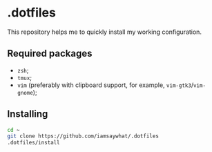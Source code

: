 # .dotfiles
This repository helps me to quickly install my working configuration.

## Required packages
* `zsh`;
* `tmux`;
* `vim` (preferably with clipboard support, for example, `vim-gtk3`/`vim-gnome`);

## Installing
```bash
cd ~
git clone https://github.com/iamsaywhat/.dotfiles
.dotfiles/install
```